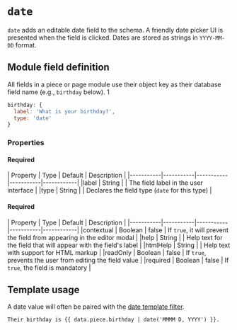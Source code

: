# `date`

`date` adds an editable date field to the schema. A friendly date picker UI is presented when the field is clicked. Dates are stored as strings in `YYYY-MM-DD` format.

## Module field definition

All fields in a piece or page module use their object key as their database field name (e.g., `birthday` below). 1

```javascript
birthday: {
  label: 'What is your birthday?',
  type: 'date'
}
```

### Properties

#### Required

|  Property | Type   | Default | Description |
|-----------|-----------|-----------|-----------|------------|
|label | String | | The field label in the user interface |
|type | String | | Declares the field type (`date` for this type) |

#### Required

|  Property | Type   | Default | Description |
|-----------|-----------|-----------|-----------|------------|
|contextual | Boolean | false | If `true`, it will prevent the field from appearing in the editor modal |
|help | String | | Help text for the field that will appear with the field's label |
|htmlHelp | String | | Help text with support for HTML markup |
|readOnly | Boolean | false | If `true`, prevents the user from editing the field value |
|required | Boolean | false | If `true`, the field is mandatory |

## Template usage

A date value will often be paired with the [date template filter](TODO).

```django
Their birthday is {{ data.piece.birthday | date('MMMM D, YYYY') }}.
```